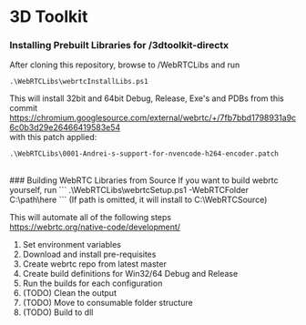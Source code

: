 # 3D Toolkit

### Installing Prebuilt Libraries for /3dtoolkit-directx

After cloning this repository, browse to /WebRTCLibs and run 
```
.\WebRTCLibs\webrtcInstallLibs.ps1
```
This will install 32bit and 64bit Debug, Release, Exe's and PDBs from this commit
https://chromium.googlesource.com/external/webrtc/+/7fb7bbd1798931a9c6c0b3d29e26466419583e54
<br>with this patch applied:
```
.\WebRTCLibs\0001-Andrei-s-support-for-nvencode-h264-encoder.patch
```
<br>
### Building WebRTC Libraries from Source
If you want to build webrtc yourself, run 
```
.\WebRTCLibs\webrtcSetup.ps1 -WebRTCFolder C:\path\here
```
(If path is omitted, it will install to C:\WebRTCSource)

This will automate all of the following steps<br>
https://webrtc.org/native-code/development/

1) Set environment variables
2) Download and install pre-requisites
3) Create webrtc repo from latest master
4) Create build definitions for Win32/64 Debug and Release
5) Run the builds for each configuration
6) (TODO) Clean the output
7) (TODO) Move to consumable folder structure
8) (TODO) Build to dll